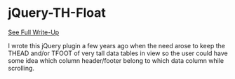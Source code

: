 # jQuery-TH-Float

[See Full Write-Up](http://rommelsantor.com/clog/2011/03/03/th-float-jquery-plugin-fixed-thead-tfoot-table/)

I wrote this jQuery plugin a few years ago when the need arose to keep the THEAD and/or TFOOT of very tall data tables in view so the user could have some idea which column header/footer belong to which data column while scrolling.
